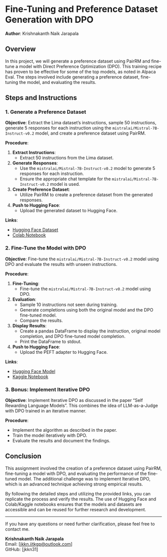 # Fine-Tuning and Preference Dataset Generation with DPO

**Author**: Krishnakanth Naik Jarapala  

## Overview

In this project, we will generate a preference dataset using PairRM and fine-tune a model with Direct Preference Optimization (DPO). This training recipe has proven to be effective for some of the top models, as noted in Alpaca Eval. The steps involved include generating a preference dataset, fine-tuning the model, and evaluating the results.

## Steps and Instructions

### 1. Generate a Preference Dataset

**Objective**: Extract the Lima dataset’s instructions, sample 50 instructions, generate 5 responses for each instruction using the `mistralai/Mistral-7B-Instruct-v0.2` model, and create a preference dataset using PairRM.

**Procedure**:
1. **Extract Instructions**:
    - Extract 50 instructions from the Lima dataset.
2. **Generate Responses**:
    - Use the `mistralai/Mistral-7B-Instruct-v0.2` model to generate 5 responses for each instruction.
    - Ensure the appropriate chat template for the `mistralai/Mistral-7B-Instruct-v0.2` model is used.
3. **Create Preference Dataset**:
    - Utilize PairRM to create a preference dataset from the generated responses.
4. **Push to Hugging Face**:
    - Upload the generated dataset to Hugging Face.

**Links**:
- [Hugging Face Dataset](https://huggingface.co/datasets/jkkn/Mistral-7B-Instruct-v2.0-Lima-PairRM-DPO-Dataset)
- [Colab Notebook](https://colab.research.google.com/drive/1fElMWhDq187Ud_9oPQ3vjKtN3CNeGbhs?usp=sharing)

### 2. Fine-Tune the Model with DPO

**Objective**: Fine-tune the `mistralai/Mistral-7B-Instruct-v0.2` model using DPO and evaluate the results with unseen instructions.

**Procedure**:
1. **Fine-Tuning**:
    - Fine-tune the `mistralai/Mistral-7B-Instruct-v0.2` model using DPO.
2. **Evaluation**:
    - Sample 10 instructions not seen during training.
    - Generate completions using both the original model and the DPO fine-tuned model.
    - Compare the results.
3. **Display Results**:
    - Create a pandas DataFrame to display the instruction, original model completion, and DPO fine-tuned model completion.
    - Print the DataFrame to stdout.
4. **Push to Hugging Face**:
    - Upload the PEFT adapter to Hugging Face.

**Links**:
- [Hugging Face Model](https://huggingface.co/jkkn/Mistral-7B-Instruct-DPO-lima-finetuned)
- [Kaggle Notebook](https://www.kaggle.com/code/krishnakanth7/assignment4-dpo-finetuning)

### 3. Bonus: Implement Iterative DPO

**Objective**: Implement Iterative DPO as discussed in the paper “Self Rewarding Language Models”. This combines the idea of LLM-as-a-Judge with DPO trained in an iterative manner.

**Procedure**:
- Implement the algorithm as described in the paper.
- Train the model iteratively with DPO.
- Evaluate the results and document the findings.

## Conclusion

This assignment involved the creation of a preference dataset using PairRM, fine-tuning a model with DPO, and evaluating the performance of the fine-tuned model. The additional challenge was to implement Iterative DPO, which is an advanced technique achieving strong empirical results.

By following the detailed steps and utilizing the provided links, you can replicate the process and verify the results. The use of Hugging Face and Colab/Kaggle notebooks ensures that the models and datasets are accessible and can be reused for further research and development.

---

If you have any questions or need further clarification, please feel free to contact me.

**Krishnakanth Naik Jarapala**  
Email: [jkkn.iitkgp@outlook.com]  
GitHub: [jkkn31]
